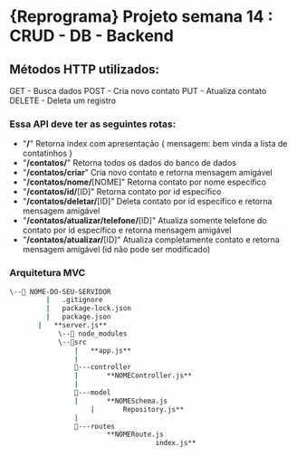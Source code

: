 # {Reprograma} Projeto semana 14 : CRUD - DB - Backend

## Métodos HTTP utilizados:
GET - Busca dados
POST - Cria novo contato
PUT - Atualiza contato
DELETE - Deleta um registro


### Essa API deve ter as seguintes rotas:

- "**/**" Retorna index com apresentação
{
   mensagem: bem vinda a lista de contatinhos
}
- "**/contatos/**" Retorna todos os dados do banco de dados
- "**/contatos/criar**" Cria novo contato e retorna mensagem amigável
- "**/contatos/nome/**[NOME]" Retorna contato por nome específico
- "**/contatos/id/**[ID]" Retorna contato por id específico
- "**/contatos/deletar/**[ID]" Deleta contato por id específico e retorna mensagem amigável
- "**/contatos/atualizar/telefone/**[ID]" Atualiza somente telefone do contato por id específico e retorna mensagem amigável
- "**/contatos/atualizar/**[ID]" Atualiza completamente contato e retorna mensagem amigável (id não pode ser modificado)

### Arquitetura MVC

```bash
\--📂 NOME-DO-SEU-SERVIDOR
		 |   .gitignore
		 |   package-lock.json
		 |   package.json
	   |   **server.js**
			\--📂 node_modules
			\--📂src
			    |   **app.js**
			    |
			    📂---controller
			    |       **NOMEController.js**
			    |
			    📂---model
			    |       **NOMESchema.js
					|       Repository.js**
			    |
			    📂---routes
			            **NOMERoute.js
									index.js**
```
